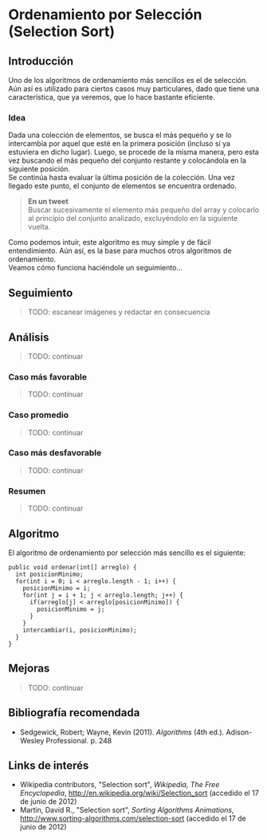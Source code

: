 # Ordenamiento por Selección (Selection Sort)

## Introducción

Uno de los algoritmos de ordenamiento más sencillos es el de selección. Aún así es utilizado para ciertos casos muy particulares, dado que tiene una característica, que ya veremos, que lo hace bastante eficiente.

### Idea
Dada una colección de elementos, se busca el más pequeño y se lo intercambia por aquel que esté en la primera posición (incluso si ya estuviera en dicho lugar). Luego, se procede de la misma manera, pero esta vez buscando el más pequeño del conjunto restante y colocándola en la siguiente posición.  
Se continúa hasta evaluar la última posición de la colección. Una vez llegado este punto, el conjunto de elementos se encuentra ordenado.

> **En un tweet**  
> Buscar sucesivamente el elemento más pequeño del array y colocarlo al principio del conjunto analizado, excluyéndolo en la siguiente vuelta.

Como podemos intuír, este algoritmo es muy simple y de fácil entendimiento. Aún así, es la base para muchos otros algoritmos de ordenamiento.  
Veamos cómo funciona haciéndole un seguimiento...

## Seguimiento
> TODO: escanear imágenes y redactar en consecuencia

## Análisis
> TODO: continuar
### Caso más favorable
> TODO: continuar
### Caso promedio
> TODO: continuar
### Caso más desfavorable
> TODO: continuar
### Resumen
> TODO: continuar

## Algoritmo
El algoritmo de ordenamiento por selección más sencillo es el siguiente:

	public void ordenar(int[] arreglo) {
	  int posicionMinimo;
	  for(int i = 0; i < arreglo.length - 1; i++) {
	    posicionMinimo = i;
	    for(int j = i + 1; j < arreglo.length; j++) {
	      if(arreglo[j] < arreglo[posicionMinimo]) {
	        posicionMinimo = j;
	      }
	    }
	    intercambiar(i, posicionMinimo);
	  }
	}

## Mejoras
> TODO: continuar

## Bibliografía recomendada

* Sedgewick, Robert; Wayne, Kevin (2011). *Algorithms* (4th ed.). Adison-Wesley Professional. p. 248

## Links de interés

* Wikipedia contributors, "Selection sort", *Wikipedia, The Free Encyclopedia*, <http://en.wikipedia.org/wiki/Selection_sort> (accedido el 17 de junio de 2012)
* Martin, David R., "Selection sort", *Sorting Algorithms Animations*, <http://www.sorting-algorithms.com/selection-sort> (accedido el 17 de junio de 2012)